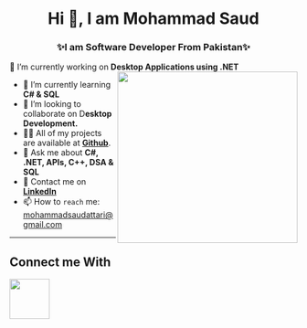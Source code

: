 <center><h1 align="center">Hi 👋, I am Mohammad Saud</h1></center>

<h3 align="center">✨I am Software 
Developer From Pakistan✨</h3>

 🔭 I’m currently working on **Desktop Applications using .NET**  
 <img src="https://github.com/saudattari/saudattari/assets/117003607/6d84fdc1-478b-4437-8ecc-ff276b173f4f" width="315px" height="300px" align="right" margin-bottom="50px">
- 🌱 I’m currently learning **C# & SQL**
- 👯 I’m looking to collaborate on D**esktop Development.**
- 👨‍💻 All of my projects are available at <a href="https://github.com/saudattari">**Github**</a>.
- 💬 Ask me about **C#, .NET, APIs, C++, DSA & SQL**
- 📝 Contact me on <a href="https://www.linkedin.com/in/mohammad-saud-attari/">**LinkedIn**</a>
- 📫 How to `reach` me: mohammadsaudattari@gmail.com
<hr>
<h2>Connect me With</h2>
<a href="https://www.linkedin.com/in/mohammad-saud-attari/"><img src="https://github.com/saudattari/saudattari/assets/117003607/e16da27d-eb85-4fe8-9ef6-751cbd42280c" height="70px" width="70px" align="left" ></a>
